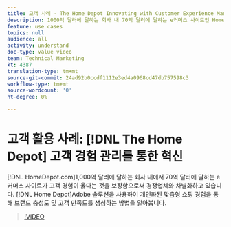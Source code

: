 ```yaml
---
title: 고객 사례 - The Home Depot Innovating with Customer Experience Management
description: 1000억 달러에 달하는 회사 내 70억 달러에 달하는 e커머스 사이트인 HomeDepot.com은 고객 경험이 적절하다는 것을 입증함으로써 경쟁력을 제고하고 있습니다. Home Depot가 Adobe 솔루션을 사용하여 개인화된 맞춤형 쇼핑 경험을 통해 브랜드 충성도 및 고객 만족도를 높이는 방법을 살펴볼 수 있습니다.
feature: use cases
topics: null
audience: all
activity: understand
doc-type: value video
team: Technical Marketing
kt: 4387
translation-type: tm+mt
source-git-commit: 24ad92b0ccdf1112e3ed4a0968cd47db757598c3
workflow-type: tm+mt
source-wordcount: '0'
ht-degree: 0%

---
```



# 고객 활용 사례: [!DNL The Home Depot] 고객 경험 관리를 통한 혁신

[!DNL HomeDepot.com]1,000억 달러에 달하는 회사 내에서 70억 달러에 달하는 e커머스 사이트가 고객 경험이 옳다는 것을 보장함으로써 경쟁업체와 차별화하고 있습니다. [!DNL Home Depot]Adobe 솔루션을 사용하여 개인화된 맞춤형 쇼핑 경험을 통해 브랜드 충성도 및 고객 만족도를 생성하는 방법을 알아봅니다.

>[!VIDEO](https://video.tv.adobe.com/v/31506/?quality=12)
